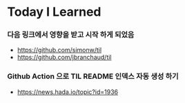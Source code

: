 # Today I Learned

### 다음 링크에서 영향을 받고 시작 하게 되었음
- https://github.com/simonw/til
- https://github.com/jbranchaud/til

### Github Action 으로 TIL README 인덱스 자동 생성 하기
- https://news.hada.io/topic?id=1936



